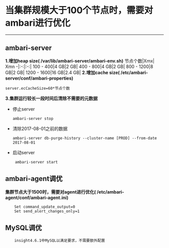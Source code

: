 # 当集群规模大于100个节点时，需要对ambari进行优化
___
## ambari-server
**1.增加heap size( /var/lib/ambari-server/ambari-env.sh)**
节点个数|Xmx| Xmn
-|:-:|:-:|
100 - 400|4 GB|2 GB|
400 - 800|4 GB|2 GB|
800 - 1200|8 GB|2 GB|
1200 - 1600|16 GB|2.4 GB|
**2.增加cache size( /etc/ambari-server/conf/ambari-properties)**

`server.ecCacheSize=60*节点个数`

**3.集群运行较长一段时间后清除不需要的元数据**
* 停止server

    `ambari-server stop`
* 清除2017-08-01之前的数据

    `ambari-server db-purge-history --cluster-name [PROD] --from-date
 2017-08-01`
* 启动server

    ` ambari-server start`

## ambari-agent调优
**集群节点大于1500时，需要对agent进行优化( /etc/ambari-agent/conf/ambari-agent.ini)**
```
    Set command_update_output=0
    Set send_alert_changes_only=1
```
## MySQL调优
```
    insight4.6.1中MySQL以满足要求，不需要额外配置
```